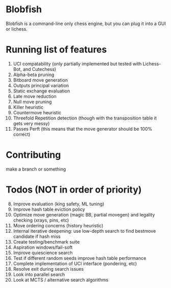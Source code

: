 # Blobfish

Blobfish is a command-line only chess engine, but you can plug it into a GUI or lichess.

# Running list of features
1. UCI compatability (only partially implemented but tested with Lichess-Bot, and Cutechess)
4. Alpha-beta pruning
2. Bitboard move generation
3. Outputs principal variation
6. Static exchange evaluation
4. Late move reduction
5. Null move pruning
6. Killer heuristic
7. Countermove heuristic
7. Threefold Repetition detection (though with the transposition table it gets very messy)
3. Passes Perft (this means that the move generator should be 100% correct)

# Contributing

make a branch or something

# Todos (NOT in order of priority)
8. Improve evaluation (king safety, ML tuning)
1. Improve hash table eviction policy
1. Optimize move generation (magic BB, partial movegen) and legality checking (xrays, pins, etc) 
7. Move ordering concerns (history heuristic)
10. Internal iterative deepening: use low-depth search to find bestmove candidate if hash miss
3. Create testing/benchmark suite
7. Aspiration windows/fail-soft
4. Improve quiescience search
9. Test if different random seeds improve hash table performance
6. Complete implementation of UCI interface (pondering, etc)
6. Resolve exit during search issues
1. Look into parallel search
9. Look at MCTS / alternative search algorithms
